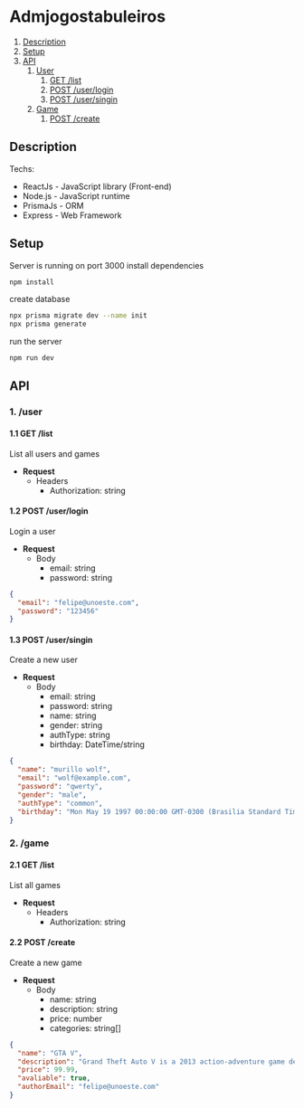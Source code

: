 # Admjogostabuleiros

1. [Description](#description)
2. [Setup](#setup)
3. [API](#api)
   1. [User](#1-user)
      1. [GET /list](#11-get-list)
      2. [POST /user/login](#12-post-userlogin)
      3. [POST /user/singin](#13-post-usersingin)
   2. [Game](#2-game)
      1. [POST /create](#21-post-create)

## Description

Techs:

- ReactJs - JavaScript library (Front-end)
- Node.js - JavaScript runtime
- PrismaJs - ORM
- Express - Web Framework

## Setup

Server is running on port 3000
install dependencies

```bash
npm install
```

create database

```bash
npx prisma migrate dev --name init
npx prisma generate
```

run the server

```bash
npm run dev
````

## API

### 1. /user

#### 1.1 GET /list

List all users and games

- **Request**
  - Headers
    - Authorization: string

#### 1.2 POST /user/login

Login a user

- **Request**
  - Body
    - email: string
    - password: string

```json
{
  "email": "felipe@unoeste.com",
  "password": "123456"
}
```

#### 1.3 POST /user/singin

Create a new user

- **Request**
  - Body
    - email: string
    - password: string
    - name: string
    - gender: string
    - authType: string
    - birthday: DateTime/string

```json
{
  "name": "murillo wolf",
  "email": "wolf@example.com",
  "password": "qwerty",
  "gender": "male",
  "authType": "common",
  "birthday": "Mon May 19 1997 00:00:00 GMT-0300 (Brasilia Standard Time)"
}
```

### 2. /game

#### 2.1 GET /list

List all games

- **Request**
  - Headers
    - Authorization: string

#### 2.2 POST /create

Create a new game

- **Request**
  - Body
    - name: string
    - description: string
    - price: number
    - categories: string[]

```json
{
  "name": "GTA V",
  "description": "Grand Theft Auto V is a 2013 action-adventure game developed by Rockstar North and published by Rockstar Games. It is the first main entry in the Grand Theft Auto series since 2008's Grand Theft Auto IV.",
  "price": 99.99,
  "avaliable": true,
  "authorEmail": "felipe@unoeste.com"
}
```
